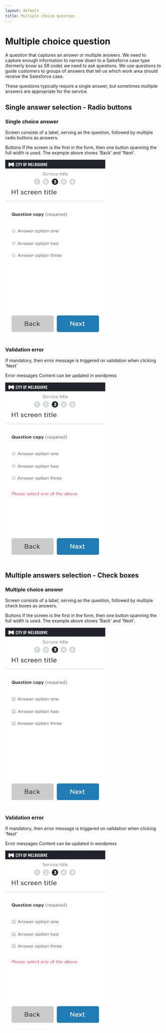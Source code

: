 ```yaml
---
layout: default
title: Multiple choice question
---
```


# Multiple choice question 

A question that captures an answer or multiple answers. We need to capture enough information to narrow down to a Salesforce case type (formerly know as SR code) we need to ask questions. We use questions to guide customers to groups of answers that tell us which work area should receive the Salesforce case.

These questions typically require a single answer, but sometimes multiple answers are appropriate for the service. 

## Single answer selection - Radio buttons

### Single choice answer
Screen consists of a label, serving as the question, followed by multiple radio buttons as answers.

Buttons
If the screen is the first in the form, then one button spanning the full width is used. 
The example above shows 'Back' and 'Next'.

![](img/multiple_choice_q_radio_buttons.png)

### Validation error
If mandatory, then error message is triggered on validation when clicking 'Next'

Error messages
Content can be updated in wordpress

![](img/multiple_choice_q_radio_buttons_error.png)


## Multiple answers selection - Check boxes

### Multiple choice answer
Screen consists of a label, serving as the question, followed by multiple check boxes as answers.

Buttons
If the screen is the first in the form, then one button spanning the full width is used. 
The example above shows 'Back' and 'Next'.

![](img/multiple_choice_q_check_boxes.png)
 
 
 ### Validation error
If mandatory, then error message is triggered on validation when clicking 'Next'

Error messages
Content can be updated in wordpress

![](img/multiple_choice_q_check_boxes_error.png)
